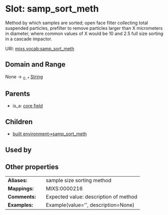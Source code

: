 
# Slot: samp_sort_meth


Method by which samples are sorted; open face filter collecting total suspended particles, prefilter to remove particles larger than X micrometers in diameter, where common values of X would be 10 and 2.5 full size sorting in a cascade impactor.

URI: [mixs.vocab:samp_sort_meth](https://w3id.org/mixs/vocab/samp_sort_meth)


## Domain and Range

None &#8594;  <sub>0..\*</sub> [String](types/String.md)

## Parents

 *  is_a: [core field](core_field.md)

## Children

 *  [built environment➞samp_sort_meth](built_environment_samp_sort_meth.md)

## Used by


## Other properties

|  |  |  |
| --- | --- | --- |
| **Aliases:** | | sample size sorting method |
| **Mappings:** | | MIXS:0000216 |
| **Comments:** | | Expected value: description of method |
| **Examples:** | | Example(value='', description=None) |

